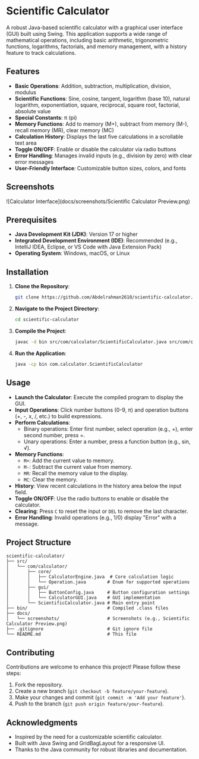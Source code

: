 # Scientific Calculator

A robust Java-based scientific calculator with a graphical user interface (GUI) built using Swing. This application supports a wide range of mathematical operations, including basic arithmetic, trigonometric functions, logarithms, factorials, and memory management, with a history feature to track calculations.

## Features

- **Basic Operations**: Addition, subtraction, multiplication, division, modulus
- **Scientific Functions**: Sine, cosine, tangent, logarithm (base 10), natural logarithm, exponentiation, square, reciprocal, square root, factorial, absolute value
- **Special Constants**: π (pi)
- **Memory Functions**: Add to memory (M+), subtract from memory (M-), recall memory (MR), clear memory (MC)
- **Calculation History**: Displays the last five calculations in a scrollable text area
- **Toggle ON/OFF**: Enable or disable the calculator via radio buttons
- **Error Handling**: Manages invalid inputs (e.g., division by zero) with clear error messages
- **User-Friendly Interface**: Customizable button sizes, colors, and fonts

## Screenshots

![Calculator Interface](docs/screenshots/Scientific Calculator Preview.png)

## Prerequisites

- **Java Development Kit (JDK)**: Version 17 or higher
- **Integrated Development Environment (IDE)**: Recommended (e.g., IntelliJ IDEA, Eclipse, or VS Code with Java Extension Pack)
- **Operating System**: Windows, macOS, or Linux

## Installation

1. **Clone the Repository**:
   ```bash
   git clone https://github.com/Abdelrahman2610/scientific-calculator.git
   ```

2. **Navigate to the Project Directory**:
   ```bash
   cd scientific-calculator
   ```

3. **Compile the Project**:
   ```bash
   javac -d bin src/com/calculator/ScientificCalculator.java src/com/calculator/core/CalculatorEngine.java src/com/calculator/core/Operations.java src/com/calculator/gui/ButtonConfig.java src/com/calculator/gui/CalculatorGUI.java
   ```

4. **Run the Application**:
   ```bash
   java -cp bin com.calculator.ScientificCalculator
   ```

## Usage

- **Launch the Calculator**: Execute the compiled program to display the GUI.
- **Input Operations**: Click number buttons (0-9, π) and operation buttons (+, -, x, /, etc.) to build expressions.
- **Perform Calculations**:
  - Binary operations: Enter first number, select operation (e.g., +), enter second number, press =.
  - Unary operations: Enter a number, press a function button (e.g., sin, √).
- **Memory Functions**:
  - `M+`: Add the current value to memory.
  - `M-`: Subtract the current value from memory.
  - `MR`: Recall the memory value to the display.
  - `MC`: Clear the memory.
- **History**: View recent calculations in the history area below the input field.
- **Toggle ON/OFF**: Use the radio buttons to enable or disable the calculator.
- **Clearing**: Press `C` to reset the input or `DEL` to remove the last character.
- **Error Handling**: Invalid operations (e.g., 1/0) display "Error" with a message.

## Project Structure

```
scientific-calculator/
├── src/
│   └── com/calculator/
│       ├── core/
│       │   ├── CalculatorEngine.java  # Core calculation logic
│       │   └── Operation.java        # Enum for supported operations
│       ├── gui/
│       │   ├── ButtonConfig.java     # Button configuration settings
│       │   └── CalculatorGUI.java    # GUI implementation
│       └── ScientificCalculator.java # Main entry point
├── bin/                              # Compiled .class files
├── docs/
│   └── screenshots/                  # Screenshots (e.g., Scientific Calculator Preview.png)
├── .gitignore                        # Git ignore file
└── README.md                         # This file
```

## Contributing

Contributions are welcome to enhance this project! Please follow these steps:

1. Fork the repository.
2. Create a new branch (`git checkout -b feature/your-feature`).
3. Make your changes and commit (`git commit -m 'Add your feature'`).
4. Push to the branch (`git push origin feature/your-feature`).


## Acknowledgments

- Inspired by the need for a customizable scientific calculator.
- Built with Java Swing and GridBagLayout for a responsive UI.
- Thanks to the Java community for robust libraries and documentation.
